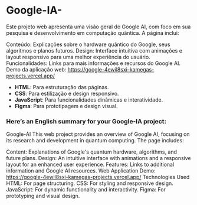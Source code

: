 # Google-IA-
Este projeto web apresenta uma visão geral do Google AI, com foco em sua pesquisa e desenvolvimento em computação quântica. A página inclui:

Conteúdo: Explicações sobre o hardware quântico do Google, seus algoritmos e planos futuros. Design: Interface intuitiva com animações e layout responsivo para uma melhor experiência do usuário. Funcionalidades: Links para mais informações e recursos do Google AI. 
Demo da aplicação web: https://google-4ewil8sxi-kamegas-projects.vercel.app/
- **HTML**: Para estruturação das páginas.
- **CSS**: Para estilização e design responsivo.
- **JavaScript**: Para funcionalidades dinâmicas e interatividade.
- **Figma**: Para prototipagem e design visual.

### Here’s an English summary for your Google-IA project:

Google-AI
This web project provides an overview of Google AI, focusing on its research and development in quantum computing. The page includes:

Content: Explanations of Google's quantum hardware, algorithms, and future plans. Design: An intuitive interface with animations and a responsive layout for an enhanced user experience. Features: Links to additional information and Google AI resources.
Web Application Demo: https://google-4ewil8sxi-kamegas-projects.vercel.app/
Technologies Used
HTML: For page structuring.
CSS: For styling and responsive design.
JavaScript: For dynamic functionality and interactivity.
Figma: For prototyping and visual design.
